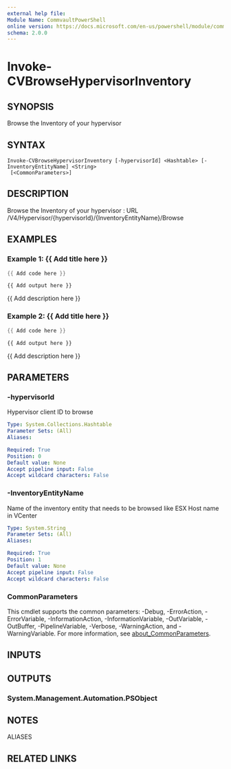 ```yaml
---
external help file:
Module Name: CommvaultPowerShell
online version: https://docs.microsoft.com/en-us/powershell/module/commvaultpowershell/invoke-cvbrowsehypervisorinventory
schema: 2.0.0
---
```


# Invoke-CVBrowseHypervisorInventory

## SYNOPSIS
Browse the Inventory of your hypervisor

## SYNTAX

```
Invoke-CVBrowseHypervisorInventory [-hypervisorId] <Hashtable> [-InventoryEntityName] <String>
 [<CommonParameters>]
```

## DESCRIPTION
Browse the Inventory of your hypervisor : URL /V4/Hypervisor/{hypervisorId}/{InventoryEntityName}/Browse

## EXAMPLES

### Example 1: {{ Add title here }}
```powershell
{{ Add code here }}
```

```output
{{ Add output here }}
```

{{ Add description here }}

### Example 2: {{ Add title here }}
```powershell
{{ Add code here }}
```

```output
{{ Add output here }}
```

{{ Add description here }}

## PARAMETERS

### -hypervisorId
Hypervisor client ID to browse

```yaml
Type: System.Collections.Hashtable
Parameter Sets: (All)
Aliases:

Required: True
Position: 0
Default value: None
Accept pipeline input: False
Accept wildcard characters: False
```

### -InventoryEntityName
Name of the inventory entity that needs to be browsed like ESX Host name in VCenter

```yaml
Type: System.String
Parameter Sets: (All)
Aliases:

Required: True
Position: 1
Default value: None
Accept pipeline input: False
Accept wildcard characters: False
```

### CommonParameters
This cmdlet supports the common parameters: -Debug, -ErrorAction, -ErrorVariable, -InformationAction, -InformationVariable, -OutVariable, -OutBuffer, -PipelineVariable, -Verbose, -WarningAction, and -WarningVariable. For more information, see [about_CommonParameters](http://go.microsoft.com/fwlink/?LinkID=113216).

## INPUTS

## OUTPUTS

### System.Management.Automation.PSObject

## NOTES

ALIASES

## RELATED LINKS

